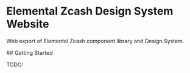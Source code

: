 # Elemental Zcash Design System Website

Web export of Elemental Zcash component library and Design System.

## Getting Started

TODO:
